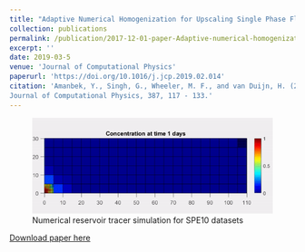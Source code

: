 ```yaml
---
title: "Adaptive Numerical Homogenization for Upscaling Single Phase Flow and Transport"
collection: publications
permalink: /publication/2017-12-01-paper-Adaptive-numerical-homogenization-upscaling-single-phase-flow-transport
excerpt: ''
date: 2019-03-5
venue: 'Journal of Computational Physics'
paperurl: 'https://doi.org/10.1016/j.jcp.2019.02.014'
citation: 'Amanbek, Y., Singh, G., Wheeler, M. F., and van Duijn, H. (2019). "Adaptive Numerical Homogenization for Upscaling Single Phase Flow and Transport".
Journal of Computational Physics, 387, 117 - 133.'
---
```

<figure>
  <img src="/images/animations/SPE10_L37_simulation.gif" alt="">
  <figcaption> Numerical reservoir tracer simulation for SPE10 datasets</figcaption>
</figure>

[Download paper here](https://doi.org/10.1016/j.jcp.2019.02.014)


